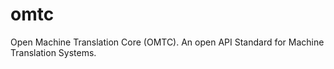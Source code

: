 omtc
====

Open Machine Translation Core (OMTC). An open API Standard for Machine Translation Systems.